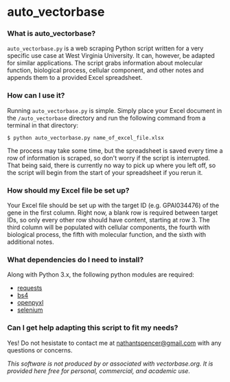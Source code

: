 # auto_vectorbase
### What is auto_vectorbase?
`auto_vectorbase.py` is a web scraping Python script written for a very specific use case at West Virginia University. It can, however, be adapted for similar applications. The script grabs information about molecular function, biological process, cellular component, and other notes and appends them to a provided Excel spreadsheet.
### How can I use it?
Running `auto_vectorbase.py` is simple. Simply place your Excel document in the `/auto_vectorbase` directory and run the following command from a terminal in that directory:

`$ python auto_vectorbase.py name_of_excel_file.xlsx`

The process may take some time, but the spreadsheet is saved every time a row of information is scraped, so don't worry if the script is interrupted. That being said, there is currently no way to pick up where you left off, so the script will begin from the start of your spreadsheet if you rerun it.

### How should my Excel file be set up?
Your Excel file should be set up with the target ID (e.g. GPAI034476) of the gene in the first column. Right now, a blank row is required between target IDs, so only every other row should have content, starting at row 3. The third column will be populated with  cellular components, the fourth with biological process, the fifth with molecular function, and the sixth with additional notes.

### What dependencies do I need to install?
Along with Python 3.x, the following python modules are required:
- [requests](http://docs.python-requests.org/en/master/)
- [bs4](https://www.crummy.com/software/BeautifulSoup/)
- [openpyxl](https://openpyxl.readthedocs.io/en/default/)
- [selenium](http://selenium-python.readthedocs.io/)

### Can I get help adapting this script to fit my needs?
Yes! Do not hesistate to contact me at nathantspencer@gmail.com with any questions or concerns.

_This software is not produced by or associated with vectorbase.org. It is provided here free for personal, commercial, and academic use._
